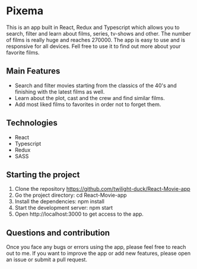 # Pixema
This is an app built in React, Redux and Typescript which allows you to search, filter and learn about films, series, tv-shows and other. The number of films is really huge and reaches 270000. The app is easy to use and is responsive for all devices. Fell free to use it to find out more about your favorite films.
## Main Features
* Search and filter movies starting from the classics of the 40's and finishing with the latest films as well.
* Learn about the plot, cast and the crew and find similar films.
* Add most liked films to favorites in order not to forget them.
## Technologies
* React
* Typescript
* Redux
* SASS
## Starting the project
1. Clone the repository https://github.com/twilight-duck/React-Movie-app
2. Go the project directory: cd React-Movie-app
3. Install the dependencies: npm install
4. Start the development server: npm start
5. Open http://localhost:3000 to get access to the app.
## Questions and contribution
Once you face any bugs or errors using the app, please feel free to reach out to me. If you want to improve the app or add new features, please open an issue or submit a pull request. 